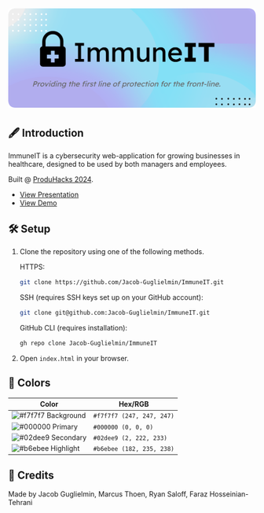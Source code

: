 <h1 align="center">
  <img src="https://raw.githubusercontent.com/Jacob-Guglielmin/ImmuneIT/master/rounded-banner.png">
</h1>

## 🖋️ Introduction
ImmuneIT is a cybersecurity web-application for growing businesses in healthcare, designed to be used by both managers and employees. 

Built @ <a href="https://www.ubcbiztech.com/">ProduHacks 2024</a>.

- <a href="https://docs.google.com/presentation/d/1-n3TxJ4DZhrRjitv1J1P5_ZW9XMXZCaXeIF2ptuVyGc/edit?usp=sharing">View Presentation</a>
- <a href="https://drive.google.com/file/d/146ics9jRO83E1MyJdl26ShSZYulvfqhN/view?usp=sharing">View Demo</a>

## 🛠 Setup

1. Clone the repository using one of the following methods. 

    HTTPS:
     ```bash
     git clone https://github.com/Jacob-Guglielmin/ImmuneIT.git
     ```

   SSH (requires SSH keys set up on your GitHub account):
     ```bash
     git clone git@github.com:Jacob-Guglielmin/ImmuneIT.git
     ```

   GitHub CLI (requires installation):
     ```bash
     gh repo clone Jacob-Guglielmin/ImmuneIT
     ```

2. Open `index.html` in your browser. 

## 🎨 Colors

| Color                                                                   | Hex/RGB                   |
| ----------------------------------------------------------------------- | ------------------------- |
| ![#f7f7f7](https://placehold.co/15x15/f7f7f7/f7f7f7.png) Background     | `#f7f7f7 (247, 247, 247)` |
| ![#000000](https://placehold.co/15x15/000000/000000.png) Primary        | `#000000 (0, 0, 0)`       |
| ![#02dee9](https://placehold.co/15x15/02dee9/02dee9.png) Secondary      | `#02dee9 (2, 222, 233)`   |
| ![#b6ebee](https://placehold.co/15x15/b6ebee/b6ebee.png) Highlight      | `#b6ebee (182, 235, 238)` |

## 📖 Credits
Made by Jacob Guglielmin, Marcus Thoen, Ryan Saloff, Faraz Hosseinian-Tehrani
